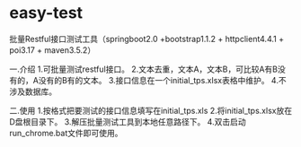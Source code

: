 # easy-test
批量Restful接口测试工具（springboot2.0 +bootstrap1.1.2 +  httpclient4.4.1 + poi3.17 + maven3.5.2）

一.介绍
1.可批量测试restful接口。
2.文本去重，文本A，文本B，可比较A有B没有的，A没有的B有的文本。
3.接口信息在一个initial_tps.xlsx表格中维护。
4.不涉及数据库。

二.使用
1.按格式把要测试的接口信息填写在initial_tps.xls
2.将initial_tps.xlsx放在D盘根目录下。
3.解压批量测试工具到本地任意路径下。
4.双击启动run_chrome.bat文件即可使用。
